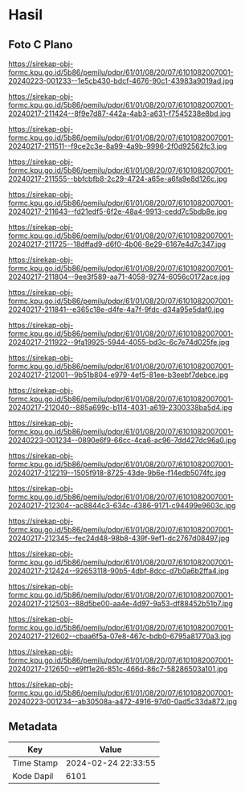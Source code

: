 # Hasil

## Foto C Plano

https://sirekap-obj-formc.kpu.go.id/5b86/pemilu/pdpr/61/01/08/20/07/6101082007001-20240223-001233--1e5cb430-bdcf-4676-90c1-43983a9019ad.jpg

https://sirekap-obj-formc.kpu.go.id/5b86/pemilu/pdpr/61/01/08/20/07/6101082007001-20240217-211424--8f9e7d87-442a-4ab3-a631-f7545238e8bd.jpg

https://sirekap-obj-formc.kpu.go.id/5b86/pemilu/pdpr/61/01/08/20/07/6101082007001-20240217-211511--f9ce2c3e-8a99-4a9b-9996-2f0d92562fc3.jpg

https://sirekap-obj-formc.kpu.go.id/5b86/pemilu/pdpr/61/01/08/20/07/6101082007001-20240217-211555--bbfcbfb8-2c29-4724-a65e-a6fa9e8d126c.jpg

https://sirekap-obj-formc.kpu.go.id/5b86/pemilu/pdpr/61/01/08/20/07/6101082007001-20240217-211643--fd21edf5-6f2e-48a4-9913-cedd7c5bdb8e.jpg

https://sirekap-obj-formc.kpu.go.id/5b86/pemilu/pdpr/61/01/08/20/07/6101082007001-20240217-211725--18dffad9-d6f0-4b06-8e29-6167e4d7c347.jpg

https://sirekap-obj-formc.kpu.go.id/5b86/pemilu/pdpr/61/01/08/20/07/6101082007001-20240217-211804--9ee3f589-aa71-4058-9274-6056c0172ace.jpg

https://sirekap-obj-formc.kpu.go.id/5b86/pemilu/pdpr/61/01/08/20/07/6101082007001-20240217-211841--e365c18e-d4fe-4a7f-9fdc-d34a95e5daf0.jpg

https://sirekap-obj-formc.kpu.go.id/5b86/pemilu/pdpr/61/01/08/20/07/6101082007001-20240217-211922--9fa19925-5944-4055-bd3c-6c7e74d025fe.jpg

https://sirekap-obj-formc.kpu.go.id/5b86/pemilu/pdpr/61/01/08/20/07/6101082007001-20240217-212001--9b51b804-e979-4ef5-81ee-b3eebf7debce.jpg

https://sirekap-obj-formc.kpu.go.id/5b86/pemilu/pdpr/61/01/08/20/07/6101082007001-20240217-212040--885a699c-b114-4031-a619-2300338ba5d4.jpg

https://sirekap-obj-formc.kpu.go.id/5b86/pemilu/pdpr/61/01/08/20/07/6101082007001-20240223-001234--0890e6f9-66cc-4ca6-ac96-7dd427dc96a0.jpg

https://sirekap-obj-formc.kpu.go.id/5b86/pemilu/pdpr/61/01/08/20/07/6101082007001-20240217-212219--1505f918-8725-43de-9b6e-f14edb5074fc.jpg

https://sirekap-obj-formc.kpu.go.id/5b86/pemilu/pdpr/61/01/08/20/07/6101082007001-20240217-212304--ac8844c3-634c-4386-9171-c94499e9603c.jpg

https://sirekap-obj-formc.kpu.go.id/5b86/pemilu/pdpr/61/01/08/20/07/6101082007001-20240217-212345--fec24d48-98b8-439f-9ef1-dc2767d08497.jpg

https://sirekap-obj-formc.kpu.go.id/5b86/pemilu/pdpr/61/01/08/20/07/6101082007001-20240217-212424--92653118-90b5-4dbf-8dcc-d7b0a6b2ffa4.jpg

https://sirekap-obj-formc.kpu.go.id/5b86/pemilu/pdpr/61/01/08/20/07/6101082007001-20240217-212503--88d5be00-aa4e-4d97-9a53-df88452b51b7.jpg

https://sirekap-obj-formc.kpu.go.id/5b86/pemilu/pdpr/61/01/08/20/07/6101082007001-20240217-212602--cbaa6f5a-07e8-467c-bdb0-6795a81770a3.jpg

https://sirekap-obj-formc.kpu.go.id/5b86/pemilu/pdpr/61/01/08/20/07/6101082007001-20240217-212650--e9ff1e26-851c-466d-86c7-58286503a101.jpg

https://sirekap-obj-formc.kpu.go.id/5b86/pemilu/pdpr/61/01/08/20/07/6101082007001-20240223-001234--ab30508a-a472-4916-97d0-0ad5c33da872.jpg


## Metadata

| Key        | Value               |
| ---------- | ------------------- |
| Time Stamp | 2024-02-24 22:33:55 |
| Kode Dapil | 6101                |



